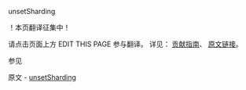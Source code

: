  unsetSharding

 ！本页翻译征集中！

请点击页面上方 EDIT THIS PAGE 参与翻译。
详见：
[贡献指南]( https://github.com/whaleal/MongoDB-Manual-zh/blob/master/CONTRIBUTING.md )、
[原文链接](  https://docs.mongodb.com/manual/reference/command/unsetSharding/  )。

 参见

原文 - [unsetSharding]( https://docs.mongodb.com/manual/reference/command/unsetSharding/ )

